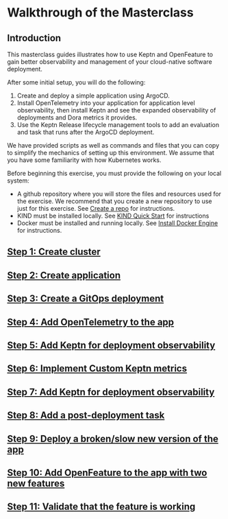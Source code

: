 # Walkthrough of the Masterclass

## Introduction

This masterclass guides illustrates how to use
Keptn and OpenFeature
to gain better observability and management
of your cloud-native software deployment.

After some initial setup,
you will do the following:

1. Create and deploy a simple application using ArgoCD.
1. Install OpenTelemetry into your application
   for application level observability,
   then install Keptn and see the expanded observability of deployments
   and Dora metrics it provides.
1. Use the Keptn Release lifecycle management tools
   to add an evaluation and task that runs after the ArgoCD deployment.

We have provided scripts as well as commands and files that you can copy
to simplify the mechanics of setting up this environment.
We assume that you have some familiarity with how Kubernetes works.

Before beginning this exercise,
you must provide the following on your local system:

* A github repository where you will store the files and resources
  used for the exercise.
  We recommend that you create a new repository to use just for this exercise.
  See [Create a repo](https://docs.github.com/en/get-started/quickstart/create-a-repo)
  for instructions.
* KIND must be installed locally.
  See
  [KIND Quick Start](https://kind.sigs.k8s.io/docs/user/quick-start/)
  for instructions
* Docker must be installed and running locally.
  See
  [Install Docker Engine](https://docs.docker.com/engine/install/)
  for instructions.

## [Step 1: Create cluster](create_cluster.md)

## [Step 2: Create application](create_application.md)

## [Step 3: Create a GitOps deployment](gitops_deployment.md)

## [Step 4: Add OpenTelemetry to the app](opentelemetry.md)

## [Step 5: Add Keptn for deployment observability](keptn.md)

## [Step 6: Implement Custom Keptn metrics](kmetrics.md)

## [Step 7: Add Keptn for deployment observability](keptn.md)

## [Step 8: Add a post-deployment task](post_deployment.md)

## [Step 9: Deploy a broken/slow new version of the app](slow_version.md)

## [Step 10: Add OpenFeature to the app with two new features](openfeature.md)

## [Step 11: Validate that the feature is working](feature_release.md)

